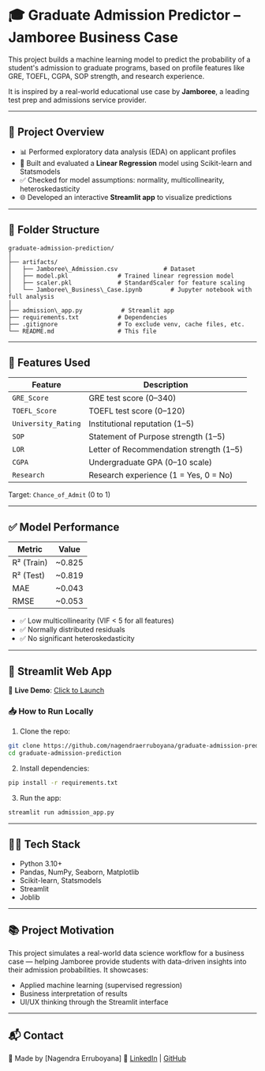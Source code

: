 
# 🎓 Graduate Admission Predictor – Jamboree Business Case

This project builds a machine learning model to predict the probability of a student's admission to graduate programs, based on profile features like GRE, TOEFL, CGPA, SOP strength, and research experience.

It is inspired by a real-world educational use case by **Jamboree**, a leading test prep and admissions service provider.

---

## 🚀 Project Overview

- 📊 Performed exploratory data analysis (EDA) on applicant profiles
- 🤖 Built and evaluated a **Linear Regression** model using Scikit-learn and Statsmodels
- ✅ Checked for model assumptions: normality, multicollinearity, heteroskedasticity
- 🌐 Developed an interactive **Streamlit app** to visualize predictions

---

## 📂 Folder Structure
````
graduate-admission-prediction/
│
├── artifacts/
│   ├── Jamboree\_Admission.csv             # Dataset
│   ├── model.pkl              # Trained linear regression model
│   ├── scaler.pkl             # StandardScaler for feature scaling
│   └── Jamboree\_Business\_Case.ipynb        # Jupyter notebook with full analysis
│
├── admission\_app.py           # Streamlit app
├── requirements.txt           # Dependencies
├── .gitignore                 # To exclude venv, cache files, etc.
└── README.md                  # This file

````

---

## 📌 Features Used

| Feature              | Description                                       |
|----------------------|---------------------------------------------------|
| `GRE_Score`          | GRE test score (0–340)                            |
| `TOEFL_Score`        | TOEFL test score (0–120)                          |
| `University_Rating` | Institutional reputation (1–5)                    |
| `SOP`                | Statement of Purpose strength (1–5)              |
| `LOR`                | Letter of Recommendation strength (1–5)          |
| `CGPA`               | Undergraduate GPA (0–10 scale)                   |
| `Research`           | Research experience (1 = Yes, 0 = No)            |

Target: `Chance_of_Admit` (0 to 1)

---

## ✅ Model Performance

| Metric       | Value        |
|--------------|--------------|
| R² (Train)   | ~0.825       |
| R² (Test)    | ~0.819       |
| MAE          | ~0.043       |
| RMSE         | ~0.053       |

- ✅ Low multicollinearity (VIF < 5 for all features)
- ✅ Normally distributed residuals
- ✅ No significant heteroskedasticity

---

## 🎯 Streamlit Web App

🔗 **Live Demo**: [Click to Launch](https://nagendraerruboyana-admission.streamlit.app/)

### 📥 How to Run Locally

1. Clone the repo:
```bash
git clone https://github.com/nagendraerruboyana/graduate-admission-prediction.git
cd graduate-admission-prediction
````

2. Install dependencies:

```bash
pip install -r requirements.txt
```

3. Run the app:

```bash
streamlit run admission_app.py
```

---

## 👨‍💻 Tech Stack

* Python 3.10+
* Pandas, NumPy, Seaborn, Matplotlib
* Scikit-learn, Statsmodels
* Streamlit
* Joblib

---

## 📚 Project Motivation

This project simulates a real-world data science workflow for a business case — helping Jamboree provide students with data-driven insights into their admission probabilities. It showcases:

* Applied machine learning (supervised regression)
* Business interpretation of results
* UI/UX thinking through the Streamlit interface

---

## 📬 Contact

📧 Made by \[Nagendra Erruboyana]
🔗 [LinkedIn](https://linkedin.com/in/nagendraerruboyana) | [GitHub](https://github.com/nagendraerruboyana)